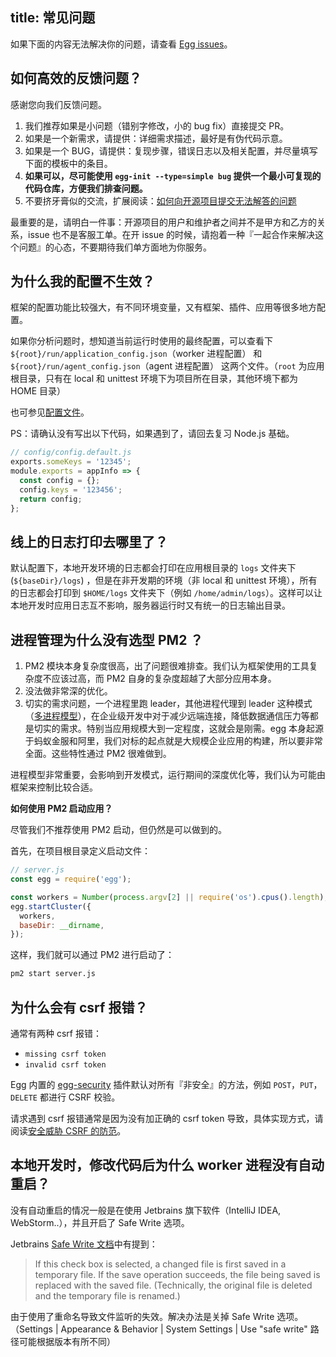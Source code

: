 title: 常见问题
---

如果下面的内容无法解决你的问题，请查看 [Egg issues](https://github.com/eggjs/egg/issues)。

## 如何高效的反馈问题？

感谢您向我们反馈问题。

1. 我们推荐如果是小问题（错别字修改，小的 bug fix）直接提交 PR。
2. 如果是一个新需求，请提供：详细需求描述，最好是有伪代码示意。
3. 如果是一个 BUG，请提供：复现步骤，错误日志以及相关配置，并尽量填写下面的模板中的条目。
4. **如果可以，尽可能使用 `egg-init --type=simple bug` 提供一个最小可复现的代码仓库，方便我们排查问题。**
5. 不要挤牙膏似的交流，扩展阅读：[如何向开源项目提交无法解答的问题](https://zhuanlan.zhihu.com/p/25795393)

最重要的是，请明白一件事：开源项目的用户和维护者之间并不是甲方和乙方的关系，issue 也不是客服工单。在开 issue 的时候，请抱着一种『一起合作来解决这个问题』的心态，不要期待我们单方面地为你服务。

## 为什么我的配置不生效？

框架的配置功能比较强大，有不同环境变量，又有框架、插件、应用等很多地方配置。

如果你分析问题时，想知道当前运行时使用的最终配置，可以查看下 `${root}/run/application_config.json`（worker 进程配置） 和 `${root}/run/agent_config.json`（agent 进程配置） 这两个文件。（`root` 为应用根目录，只有在 local 和 unittest 环境下为项目所在目录，其他环境下都为 HOME 目录）

也可参见[配置文件](https://eggjs.org/zh-cn/basics/config.html#配置结果)。

PS：请确认没有写出以下代码，如果遇到了，请回去复习 Node.js 基础。

```js
// config/config.default.js
exports.someKeys = '12345';
module.exports = appInfo => {
  const config = {};
  config.keys = '123456';
  return config;
};
```

## 线上的日志打印去哪里了？

默认配置下，本地开发环境的日志都会打印在应用根目录的 `logs` 文件夹下(`${baseDir}/logs`) ，但是在非开发期的环境（非 local 和 unittest 环境），所有的日志都会打印到 `$HOME/logs` 文件夹下（例如 `/home/admin/logs`）。这样可以让本地开发时应用日志互不影响，服务器运行时又有统一的日志输出目录。

## 进程管理为什么没有选型 PM2 ？

1. PM2 模块本身复杂度很高，出了问题很难排查。我们认为框架使用的工具复杂度不应该过高，而 PM2 自身的复杂度超越了大部分应用本身。
2. 没法做非常深的优化。
3. 切实的需求问题，一个进程里跑 leader，其他进程代理到 leader 这种模式（[多进程模型](./core/cluster-and-ipc.md)），在企业级开发中对于减少远端连接，降低数据通信压力等都是切实的需求。特别当应用规模大到一定程度，这就会是刚需。egg 本身起源于蚂蚁金服和阿里，我们对标的起点就是大规模企业应用的构建，所以要非常全面。这些特性通过 PM2 很难做到。

进程模型非常重要，会影响到开发模式，运行期间的深度优化等，我们认为可能由框架来控制比较合适。

**如何使用 PM2 启动应用？**

尽管我们不推荐使用 PM2 启动，但仍然是可以做到的。

首先，在项目根目录定义启动文件：

```js
// server.js
const egg = require('egg');

const workers = Number(process.argv[2] || require('os').cpus().length);
egg.startCluster({
  workers,
  baseDir: __dirname,
});
```

这样，我们就可以通过 PM2 进行启动了：

```bash
pm2 start server.js
```

## 为什么会有 csrf 报错？

通常有两种 csrf 报错：

- `missing csrf token`
- `invalid csrf token`

Egg 内置的 [egg-security](https://github.com/eggjs/egg-security/) 插件默认对所有『非安全』的方法，例如 `POST`，`PUT`，`DELETE` 都进行 CSRF 校验。

请求遇到 csrf 报错通常是因为没有加正确的 csrf token 导致，具体实现方式，请阅读[安全威胁 CSRF 的防范](./core/security.md#安全威胁csrf的防范)。

## 本地开发时，修改代码后为什么 worker 进程没有自动重启？

没有自动重启的情况一般是在使用 Jetbrains 旗下软件（IntelliJ IDEA, WebStorm..），并且开启了 Safe Write 选项。

Jetbrains [Safe Write 文档](https://www.jetbrains.com/help/webstorm/2016.3/system-settings.html)中有提到：

> If this check box is selected, a changed file is first saved in a temporary file. If the save operation succeeds, the file being saved is replaced with the saved file. (Technically, the original file is deleted and the temporary file is renamed.)

由于使用了重命名导致文件监听的失效。解决办法是关掉 Safe Write 选项。（Settings | Appearance & Behavior | System Settings | Use "safe write" 路径可能根据版本有所不同）
